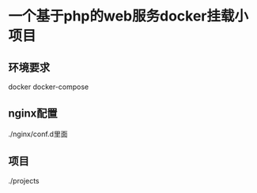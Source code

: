 # 一个基于php的web服务docker挂载小项目

## 环境要求

docker docker-compose

## nginx配置

./nginx/conf.d里面

## 项目

./projects
